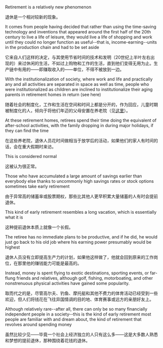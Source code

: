 Retirement is a relatively new phenomenon

退休是一个相对较新的现象。

 It comes from people having decided that rather than using the time-saving technology and inventions that appeared around the first half of the 20th century to live a life of leisure, they would live a life of shopping and work until they could no longer function as useful--that is, income-earning--units in the production chain and had to be set aside

它来自人们这样的决定，与其使用节省时间的技术和发明（20世纪上半叶左右出现的）来过休闲的生活，不如过上购物和工作的生活，直到他们变得无用为止。生产链中有用的——即赚取收入的——单位，不得不被放到一边。

With the institutionalization of society, where work and life and practically any and all activities are separated in space as well as time, people who were institutionalized as children are inclined to institutionalize their aging parents in retirement homes in return (see here)

随着社会的制度化，工作和生活在空间和时间上都是分开的，作为回应，儿童时期被制度化的人，倾向于将他们年迈的父母安置在养老院（见[这里]()）。

 At these retirement homes, retirees spend their  time  doing  the  equivalent  of  after-school  activities,  with  the  family dropping in during major holidays, if they can find the time

在这些养老院，退休人员花时间做相当于放学后的活动，如果他们的家人有时间的话，会在重大假期时来访。

 This is considered
normal

这被认为很正常。

Those  who  have  accumulated  a  large  amount  of  savings  earlier  than
everybody  else  thanks  to  uncommonly  high  savings  rates  or  stock  options
sometimes take early retirement

由于异常高的储蓄率或股票期权，那些比其他人更早积累大量储蓄的人有时会提前退休。

 This kind of early retirement resembles a long
vacation, which is essentially what it is

这种提前退休本质上就像一个长假。

 The retiree has no immediate plans to be
productive, and if he did, he would just go back to his old job where his earning
power presumably would be highest

退休人员没有立即提高生产力的计划，如果他这样做了，他就会回到原来的工作岗位，在那里他的赚钱能力可能是最高的。

 Instead, money is spent flying to exotic destinations,  sporting  events,  or  far-flung  friends  and  relatives,  although  golf, fishing,  motorboating,  and  other  nonstrenuous  physical  activities  have  gained some popularity.

取而代之的是，尽管高尔夫、钓鱼、摩托艇和其他不费力的体育活动已经受到一些欢迎，但人们将钱花在飞往异国情调的目的地、体育赛事或远方的亲朋好友上。

 Although relatively rare--after all, there can only be so many financially independent people in a society--this is the kind of early retirement most  people  are  familiar  with  and  dream  about,  the  kind  of  retirement  that revolves around spending  money

虽然比较少见——毕竟一个社会上经济独立的人只有这么多——这是大多数人熟悉和梦想的提前退休，那种围绕着花钱的退休。


